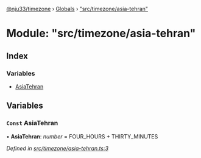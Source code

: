 [@nju33/timezone](../README.md) › [Globals](../globals.md) › ["src/timezone/asia-tehran"](_src_timezone_asia_tehran_.md)

# Module: "src/timezone/asia-tehran"

## Index

### Variables

* [AsiaTehran](_src_timezone_asia_tehran_.md#const-asiatehran)

## Variables

### `Const` AsiaTehran

• **AsiaTehran**: *number* = FOUR_HOURS + THIRTY_MINUTES

*Defined in [src/timezone/asia-tehran.ts:3](https://github.com/nju33/timezone/blob/c9267a7/src/timezone/asia-tehran.ts#L3)*
